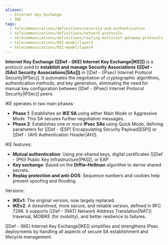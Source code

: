 ```yaml
---
aliases:
  - Internet Key Exchange
  - IKE
tags:
  - telecommunications/definitions/security-and-authentication
  - telecommunications/definitions/network-protocols
  - telecommunications/definitions/routing-multicast-gateway-protocols
  - telecommunications/OSI-model/layer3
  - telecommunications/OSI-model/layer4
---
```


**Internet Key Exchange ([[Def - (IKE) Internet Key Exchange|IKE]])** is a protocol used to **establish and manage Security Associations ([[Def - (SAs) Security Associations|SAs]])** in [[Def - (IPsec) Internet Protocol Security|IPSec]]. It automates the negotiation of cryptographic algorithms, authentication methods, and key generation, eliminating the need for manual key configuration between [[Def - (IPsec) Internet Protocol Security|IPSec]] peers.

IKE operates in two main phases:
- **Phase 1**: Establishes an **IKE SA** using either Main Mode or Aggressive Mode. This SA secures further negotiation messages.
- **Phase 2**: Establishes one or more **IPsec SAs** using Quick Mode, defining parameters for [[Def - (ESP) Encapsulating Security Payload|ESP]] or [[Def - (AH) Authentication Header|AH]].

IKE features:
- **Mutual authentication**: Using pre-shared keys, digital certificates ([[Def - (PKI) Public Key Infrastructure|PKI]]), or EAP.
- **Key exchange**: Based on the **Diffie–Hellman** algorithm to derive shared secrets.
- **Replay protection and anti-DOS**: Sequence numbers and cookies help prevent spoofing and flooding.

Versions:
- **IKEv1**: The original version, now largely replaced.
- **IKEv2**: A streamlined, more secure, and reliable version, defined in RFC 7296. It supports [[Def - (NAT) Network Address Translation|NAT]] traversal, MOBIKE (for mobility), and better resilience to failures.

[[Def - (IKE) Internet Key Exchange|IKE]] simplifies and strengthens IPsec deployments by handling all aspects of secure SA establishment and lifecycle management.
